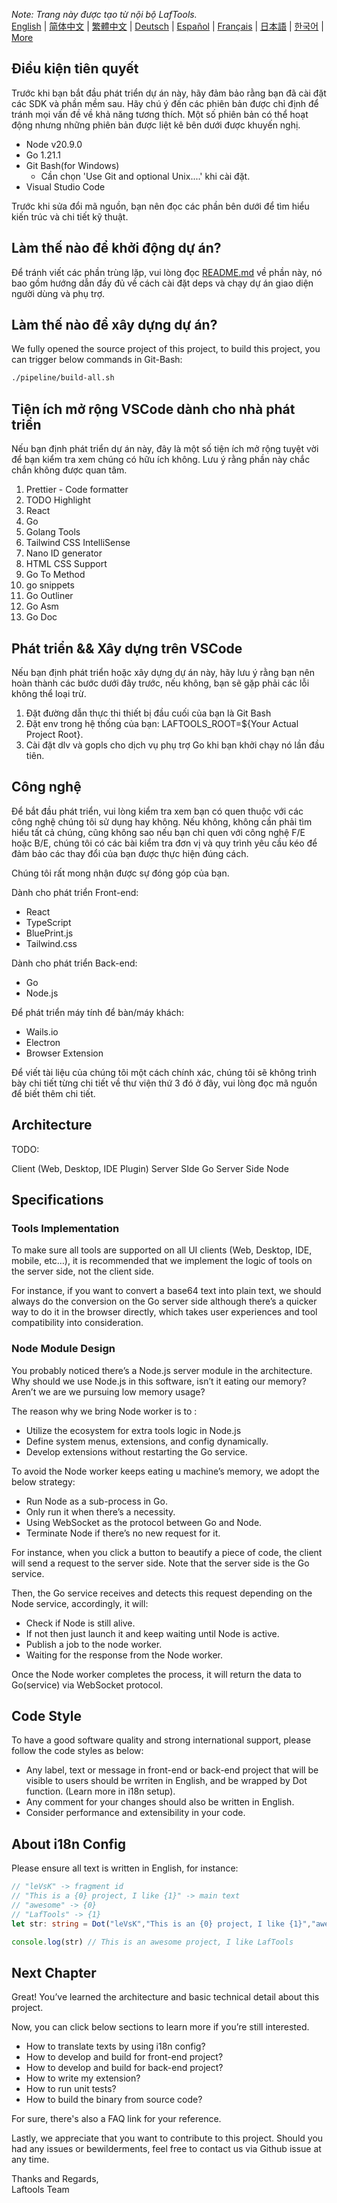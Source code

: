 <i>Note: Trang này được tạo từ nội bộ LafTools.</i> <br/> [English](/docs/en_US/CONTRIBUTION.md)  |  [简体中文](/docs/zh_CN/CONTRIBUTION.md)  |  [繁體中文](/docs/zh_HK/CONTRIBUTION.md)  |  [Deutsch](/docs/de/CONTRIBUTION.md)  |  [Español](/docs/es/CONTRIBUTION.md)  |  [Français](/docs/fr/CONTRIBUTION.md)  |  [日本語](/docs/ja/CONTRIBUTION.md)  |  [한국어](/docs/ko/CONTRIBUTION.md) | [More](/docs/) <br/>

## Điều kiện tiên quyết

Trước khi bạn bắt đầu phát triển dự án này, hãy đảm bảo rằng bạn đã cài đặt các SDK và phần mềm sau. Hãy chú ý đến các phiên bản được chỉ định để tránh mọi vấn đề về khả năng tương thích. Một số phiên bản có thể hoạt động nhưng những phiên bản được liệt kê bên dưới được khuyến nghị.

- Node v20.9.0
- Go 1.21.1
- Git Bash(for Windows)
  - Cần chọn 'Use Git and optional Unix....' khi cài đặt.
- Visual Studio Code

Trước khi sửa đổi mã nguồn, bạn nên đọc các phần bên dưới để tìm hiểu kiến ​​trúc và chi tiết kỹ thuật.

## Làm thế nào để khởi động dự án?

Để tránh viết các phần trùng lặp, vui lòng đọc [README.md](../README.md) về phần này, nó bao gồm hướng dẫn đầy đủ về cách cài đặt deps và chạy dự án giao diện người dùng và phụ trợ.

## Làm thế nào để xây dựng dự án?

We fully opened the source project of this project, to build this project, you can trigger below commands in Git-Bash:

```bash
./pipeline/build-all.sh
```

## Tiện ích mở rộng VSCode dành cho nhà phát triển

Nếu bạn định phát triển dự án này, đây là một số tiện ích mở rộng tuyệt vời để bạn kiểm tra xem chúng có hữu ích không. Lưu ý rằng phần này chắc chắn không được quan tâm.

1. Prettier - Code formatter
2. TODO Highlight
3. React
4. Go
5. Golang Tools
6. Tailwind CSS IntelliSense
7. Nano ID generator
8. HTML CSS Support
9. Go To Method
10. go snippets
11. Go Outliner
12. Go Asm
13. Go Doc

## Phát triển && Xây dựng trên VSCode

Nếu bạn định phát triển hoặc xây dựng dự án này, hãy lưu ý rằng bạn nên hoàn thành các bước dưới đây trước, nếu không, bạn sẽ gặp phải các lỗi không thể loại trừ.

1. Đặt đường dẫn thực thi thiết bị đầu cuối của bạn là Git Bash
2. Đặt env trong hệ thống của bạn: LAFTOOLS_ROOT=${Your Actual Project Root}.
3. Cài đặt dlv và gopls cho dịch vụ phụ trợ Go khi bạn khởi chạy nó lần đầu tiên.

## Công nghệ

Để bắt đầu phát triển, vui lòng kiểm tra xem bạn có quen thuộc với các công nghệ chúng tôi sử dụng hay không. Nếu không, không cần phải tìm hiểu tất cả chúng, cũng không sao nếu bạn chỉ quen với công nghệ F/E hoặc B/E, chúng tôi có các bài kiểm tra đơn vị và quy trình yêu cầu kéo để đảm bảo các thay đổi của bạn được thực hiện đúng cách.

Chúng tôi rất mong nhận được sự đóng góp của bạn.

Dành cho phát triển Front-end:

- React
- TypeScript
- BluePrint.js
- Tailwind.css

Dành cho phát triển Back-end:

- Go
- Node.js

Để phát triển máy tính để bàn/máy khách:

- Wails.io
- Electron
- Browser Extension

Để viết tài liệu của chúng tôi một cách chính xác, chúng tôi sẽ không trình bày chi tiết từng chi tiết về thư viện thứ 3 đó ở đây, vui lòng đọc mã nguồn để biết thêm chi tiết.

## Architecture

TODO:

Client (Web, Desktop, IDE Plugin)
<interact with>
Server SIde Go
<interact with>
Server Side Node

## Specifications

### Tools Implementation

To make sure all tools are supported on all UI clients (Web, Desktop, IDE, mobile, etc…), it is recommended that we implement the logic of tools on the server side, not the client side.

For instance, if you want to convert a base64 text into plain text, we should always do the conversion on the Go server side although there’s a quicker way to do it in the browser directly, which takes user experiences and tool compatibility into consideration.

### Node Module Design

You probably noticed there’s a Node.js server module in the architecture. Why should we use Node.js in this software, isn’t it eating our memory? Aren’t we are we pursuing low memory usage?

The reason why we bring Node worker is to :

- Utilize the ecosystem for extra tools logic in Node.js
- Define system menus, extensions, and config dynamically.
- Develop extensions without restarting the Go service.

To avoid the Node worker keeps eating u machine’s memory, we adopt the below strategy:

- Run Node as a sub-process in Go.
- Only run it when there’s a necessity.
- Using WebSocket as the protocol between Go and Node.
- Terminate Node if there’s no new request for it.

For instance, when you click a button to beautify a piece of code, the client will send a request to the server side. Note that the server side is the Go service.

Then, the Go service receives and detects this request depending on the Node service, accordingly, it will:

- Check if Node is still alive.
- If not then just launch it and keep waiting until Node is active.
- Publish a job to the node worker.
- Waiting for the response from the Node worker.

Once the Node worker completes the process, it will return the data to Go(service) via WebSocket protocol.

## Code Style

To have a good software quality and strong international support, please follow the code styles as below:

- Any label, text or message in front-end or back-end project that will be visible to users should be wrriten in English, and be wrapped by Dot function. (Learn more in i18n setup).
- Any comment for your changes should also be written in English.
- Consider performance and extensibility in your code.

## About i18n Config

Please ensure all text is written in English, for instance:

```Typescript
// "leVsK" -> fragment id
// "This is a {0} project, I like {1}" -> main text
// "awesome" -> {0}
// "LafTools" -> {1}
let str: string = Dot("leVsK","This is an {0} project, I like {1}","awesome","LafTools")

console.log(str) // This is an awesome project, I like LafTools
```

## Next Chapter

Great! You’ve learned the architecture and basic technical detail about this project.

Now, you can click below sections to learn more if you’re still interested.

- How to translate texts by using i18n config?
- How to develop and build for front-end project?
- How to develop and build for back-end project?
- How to write my extension?
- How to run unit tests?
- How to build the binary from source code?

For sure, there's also a FAQ link for your reference.

Lastly, we appreciate that you want to contribute to this project. Should you had any issues or bewilderments, feel free to contact us via Github issue at any time.

Thanks and Regards,  
Laftools Team

